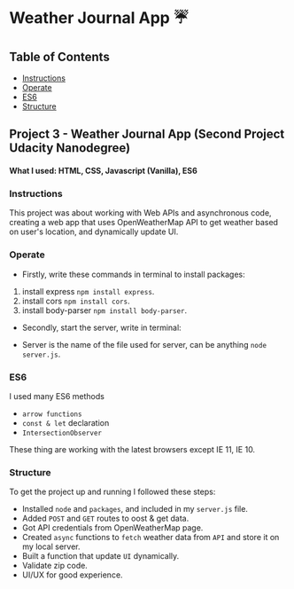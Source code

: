 # Weather Journal App :umbrella:

## Table of Contents

- [Instructions](#instructions)
- [Operate](#operate)
- [ES6](#es6)
- [Structure](#structure)

## Project 3 - Weather Journal App (Second Project Udacity Nanodegree)
#### What I used: HTML, CSS, Javascript (Vanilla), ES6


### Instructions

This project was about working with Web APIs and asynchronous code, creating a web app that uses OpenWeatherMap API to get weather based on user's location, and dynamically update UI.

### Operate

- Firstly, write these commands in terminal to install packages:

1. install express `npm install express`.
2. install cors `npm install cors`.
3. install body-parser `npm install body-parser`.

- Secondly, start the server, write in terminal:

- Server is the name of the file used for server, can be anything `node server.js`.

### ES6

I used many ES6 methods
- `arrow functions`
- `const & let` declaration
- `IntersectionObserver`

These thing are working with the latest browsers except IE 11, IE 10.

### Structure
To get the project up and running I followed these steps:

- Installed `node` and `packages`, and included in my `server.js` file.
- Added `POST` and `GET` routes to oost & get data.
- Got API credentials from OpenWeatherMap page.
- Created `async` functions to `fetch` weather data from `API` and store it on my local server. 
- Built a function that update `UI` dynamically.
- Validate zip code.
- UI/UX for good experience.
